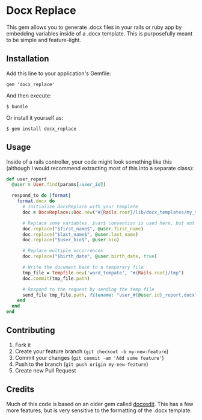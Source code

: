 # Docx Replace

This gem allows you to generate .docx files in your rails or ruby app by
embedding variables inside of a .docx template. This is purposefully
meant to be simple and feature-light.

## Installation

Add this line to your application's Gemfile:

    gem 'docx_replace'

And then execute:

    $ bundle

Or install it yourself as:

    $ gem install docx_replace

## Usage

Inside of a rails controller, your code might look something like this (although I would recommend extracting most of this into a separate class):

```ruby
def user_report
  @user = User.find(params[:user_id])

  respond_to do |format|
    format.docx do
      # Initialize DocxReplace with your template
      doc = DocxReplace::Doc.new("#{Rails.root}/lib/docx_templates/my_template.docx", "#{Rails.root}/tmp")

      # Replace some variables. $var$ convention is used here, but not required.
      doc.replace("$first_name$", @user.first_name)
      doc.replace("$last_name$", @user.last_name)
      doc.replace("$user_bio$", @user.bio)

      # Replace multiple occurrences
      doc.replace("$birth_date", @user.birth_date, true)

      # Write the document back to a temporary file
      tmp_file = Tempfile.new('word_tempate', "#{Rails.root}/tmp")
      doc.commit(tmp_file.path)

      # Respond to the request by sending the temp file
      send_file tmp_file.path, filename: "user_#{@user.id}_report.docx", disposition: 'attachment'
    end
  end
end
```


## Contributing

1. Fork it
2. Create your feature branch (`git checkout -b my-new-feature`)
3. Commit your changes (`git commit -am 'Add some feature'`)
4. Push to the branch (`git push origin my-new-feature`)
5. Create new Pull Request

## Credits

Much of this code is based on an older gem called [docxedit](https://github.com/oliamb/docxedit). This has a few more features, but is very sensitive to the formatting of the .docx template.

